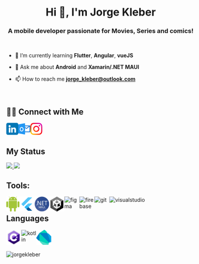 <h1 align="center">Hi 👋, I'm Jorge Kleber</h1>
<h3 align="center">A mobile developer passionate for Movies, Series and comics!</h3>

<br />

- 🌱 I’m currently learning **Flutter**, **Angular**, **vueJS**

- 💬 Ask me about **Android** and **Xamarin/.NET MAUI**

- 📫 How to reach me **jorge_kleber@outlook.com**

<br />

## 🤝🏻 Connect with Me

<p>
  <a href="https://www.linkedin.com/in/jorge-kleber"/>
    <img align="left" alt="LinkedIn" width="32px" src="https://github.com/vtnorton/vtnorton/blob/main/img/linkedin.png">
  </a>
  <a href="mailto:jorge_kleber@outlook.com">
    <img align="left" alt="E-mail" width="32px" src="https://github.com/vtnorton/vtnorton/blob/main/img/outlook.png"/>
  </a>
  <a href="https://www.instagram.com/kleber_code">
    <img align="left" alt="Instagram" width="32px" src="https://github.com/vtnorton/vtnorton/blob/main/img/instagram.png"/>
  </a>
</p>

<br />
<br />

## My Status

<a href="https://github.com/jorgekleber">
  <img height="180em" src="https://github-readme-stats.vercel.app/api?username=jorgekleber&show_icons=true&theme=dark" />
  <img height="180em" src="https://github-readme-stats-eight-theta.vercel.app/api/top-langs/?username=jorgekleber&theme=dark&layout=compact" />
  <!--<img align="center" src="https://github-readme-streak-stats.herokuapp.com/?user=jorgekleber&theme=dark" alt="jorgekleber" />-->
</a>

## Tools:

<img align="left" src="https://github.com/JorgeKleber/jorgekleber/blob/master/images/android-icon.png" alt="android" width="35" height="40"/> 
<img align="left" src="https://github.com/JorgeKleber/jorgekleber/blob/master/images/flutter_logo.png" alt="flutter" width="40" height="40"/>
<img align="left" src="https://github.com/JorgeKleber/jorgekleber/blob/master/images/dotnetmaui_logo.png" alt="arduino" width="40" height="40"/>
<img align="left" src="https://github.com/JorgeKleber/jorgekleber/blob/master/images/unity_logo.png" alt="arduino" width="40" height="40"/>
<img align="left" src="https://www.vectorlogo.zone/logos/figma/figma-icon.svg" alt="figma" width="40" height="40"/>
<img align="left" src="https://www.vectorlogo.zone/logos/firebase/firebase-icon.svg" alt="firebase" width="40" height="40"/>
<img align="left" src="https://www.vectorlogo.zone/logos/git-scm/git-scm-icon.svg" alt="git" width="40" height="40"/>
<img width="40" height="40" alt="visualstudio" src="https://cdn.jsdelivr.net/gh/devicons/devicon/icons/visualstudio/visualstudio-plain.svg" />

## Languages

<img align="left" src="https://github.com/JorgeKleber/jorgekleber/blob/master/images/csharp_logo.png" alt="kotlin" width="40" height="40"/>
<img align="left" src="https://www.vectorlogo.zone/logos/kotlinlang/kotlinlang-icon.svg" alt="kotlin" width="40" height="40"/>
<img src="https://github.com/JorgeKleber/jorgekleber/blob/master/images/Dart_logo.png" alt="kotlin" width="40" height="40"/>

<br />

<p>
  <a>
    <img src="https://komarev.com/ghpvc/?username=jorgekleber&label=Profile%20views&color=0e75b6&style=flat" alt="jorgekleber" /> 
  </a>
</p>


